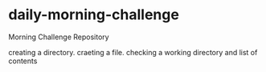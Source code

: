 # daily-morning-challenge
Morning Challenge Repository

<p>creating a directory. craeting a file. checking a working directory and list of contents</p>
